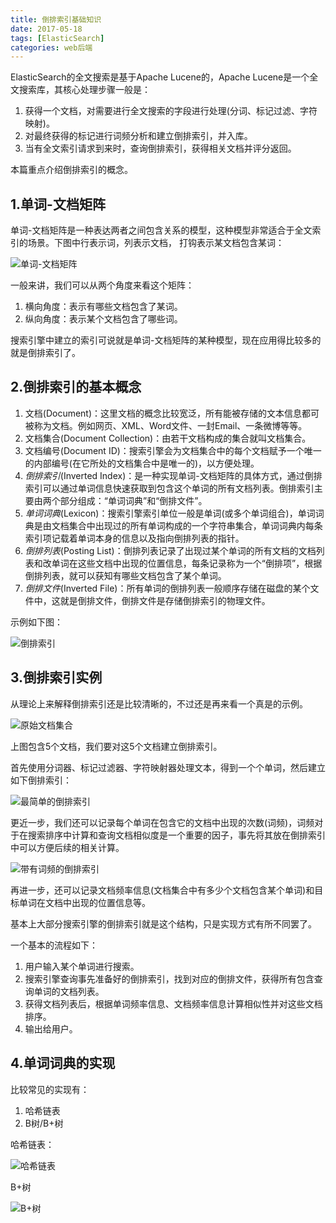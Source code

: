 ```yaml
---
title: 倒排索引基础知识
date: 2017-05-18
tags: [ElasticSearch]
categories: web后端
---
```


ElasticSearch的全文搜索是基于Apache Lucene的，Apache Lucene是一个全文搜索库，其核心处理步骤一般是：

<!--more-->

1. 获得一个文档，对需要进行全文搜索的字段进行处理(分词、标记过滤、字符映射)。
2. 对最终获得的标记进行词频分析和建立倒排索引，并入库。
3. 当有全文索引请求到来时，查询倒排索引，获得相关文档并评分返回。

本篇重点介绍倒排索引的概念。

## 1.单词-文档矩阵

单词-文档矩阵是一种表达两者之间包含关系的模型，这种模型非常适合于全文索引的场景。下图中行表示词，列表示文档，
打钩表示某文档包含某词：

![单词-文档矩阵](/assets/images/post_imgs/reverse_index_1.png)

一般来讲，我们可以从两个角度来看这个矩阵：

1. 横向角度：表示有哪些文档包含了某词。
2. 纵向角度：表示某个文档包含了哪些词。

搜索引擎中建立的索引可说就是单词-文档矩阵的某种模型，现在应用得比较多的就是倒排索引了。

## 2.倒排索引的基本概念

1. 文档(Document)：这里文档的概念比较宽泛，所有能被存储的文本信息都可被称为文档。例如网页、XML、Word文件、一封Email、一条微博等等。
2. 文档集合(Document Collection)：由若干文档构成的集合就叫文档集合。
3. 文档编号(Document ID)：搜索引擎会为文档集合中的每个文档赋予一个唯一的内部编号(在它所处的文档集合中是唯一的)，以方便处理。
4. *倒排索引*(Inverted Index)：是一种实现单词-文档矩阵的具体方式，通过倒排索引可以通过单词信息快速获取到包含这个单词的所有文档列表。倒排索引主要由两个部分组成：“单词词典”和“倒排文件”。
5. *单词词典*(Lexicon)：搜索引擎索引单位一般是单词(或多个单词组合)，单词词典是由文档集合中出现过的所有单词构成的一个字符串集合，单词词典内每条索引项记载着单词本身的信息以及指向倒排列表的指针。
6. *倒排列表*(Posting List)：倒排列表记录了出现过某个单词的所有文档的文档列表和改单词在这些文档中出现的位置信息，每条记录称为一个“倒排项”，根据倒排列表，就可以获知有哪些文档包含了某个单词。
7. *倒排文件*(Inverted File)：所有单词的倒排列表一般顺序存储在磁盘的某个文件中，这就是倒排文件，倒排文件是存储倒排索引的物理文件。

示例如下图：


![倒排索引](/assets/images/post_imgs/reverse_index_2.png)


## 3.倒排索引实例

从理论上来解释倒排索引还是比较清晰的，不过还是再来看一个真是的示例。

![原始文档集合](/assets/images/post_imgs/reverse_index_3.png)

上图包含5个文档，我们要对这5个文档建立倒排索引。

首先使用分词器、标记过滤器、字符映射器处理文本，得到一个个单词，然后建立如下倒排索引：

![最简单的倒排索引](/assets/images/post_imgs/reverse_index_4.png)

更近一步，我们还可以记录每个单词在包含它的文档中出现的次数(词频)，词频对于在搜索排序中计算和查询文档相似度是一个重要的因子，事先将其放在倒排索引中可以方便后续的相关计算。

![带有词频的倒排索引](/assets/images/post_imgs/reverse_index_5.png)

再进一步，还可以记录文档频率信息(文档集合中有多少个文档包含某个单词)和目标单词在文档中出现的位置信息等。

基本上大部分搜索引擎的倒排索引就是这个结构，只是实现方式有所不同罢了。

一个基本的流程如下：

1. 用户输入某个单词进行搜索。
2. 搜索引擎查询事先准备好的倒排索引，找到对应的倒排文件，获得所有包含查询单词的文档列表。
3. 获得文档列表后，根据单词频率信息、文档频率信息计算相似性并对这些文档排序。
4. 输出给用户。

## 4.单词词典的实现

比较常见的实现有：

1. 哈希链表
2. B树/B+树

哈希链表：

![哈希链表](/assets/images/post_imgs/reverse_index_6.png)

B+树

![B+树](/assets/images/post_imgs/reverse_index_7.png)

